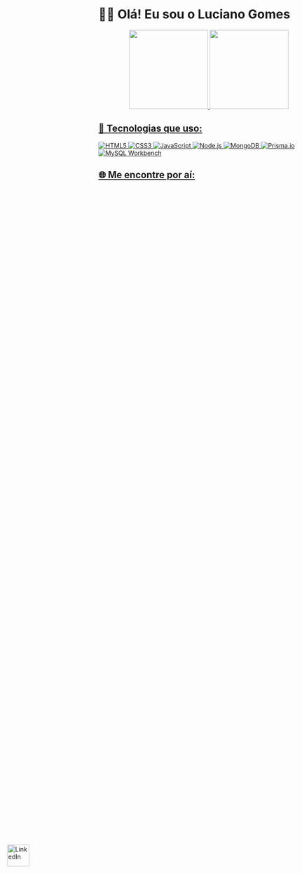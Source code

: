 # 🖐🏾 Olá! Eu sou o Luciano Gomes

<div align="center">
  <a href="https://github.com/Lucianogomeskt">
  <img height="180em" src="https://github-readme-stats.vercel.app/api?username=Lucianogomeskt&show_icons=true&theme=dracula&include_all_commits=true&count_private=true"/>
  <img height="180em" src="https://github-readme-stats.vercel.app/api/top-langs/?username=Lucianogomeskt&layout=compact&langs_count=7&theme=dracula"/>
</div>


## 🔧 Tecnologias que uso:
![HTML5](https://img.shields.io/badge/-HTML5-E34F26?logo=html5&logoColor=fff)
![CSS3](https://img.shields.io/badge/-CSS3-1572B6?logo=css3&logoColor=fff)
![JavaScript](https://img.shields.io/badge/-JavaScript-F7DF1E?logo=javascript&logoColor=000)
![Node.js](https://img.shields.io/badge/-Node.js-339933?logo=node.js&logoColor=fff)
![MongoDB](https://img.shields.io/badge/-MongoDB-47A248?logo=mongodb&logoColor=fff)
![Prisma.io](https://img.shields.io/badge/-Prisma-2D3748?logo=prisma&logoColor=fff)
![MySQL Workbench](https://img.shields.io/badge/-MySQL%20Workbench-4479A1?logo=mysql&logoColor=fff)

## 🌐 Me encontre por aí:

<div style="position: absolute; left: 10px; top: 50%; display: flex; align-items: center; gap: 10px;">
  <a href="https://www.linkedin.com/in/luciano-gomes-aa3b7b219/" target="_blank">
    <img src="https://cdn-icons-png.flaticon.com/512/174/174857.png" alt="LinkedIn" height="50">
  </a>




